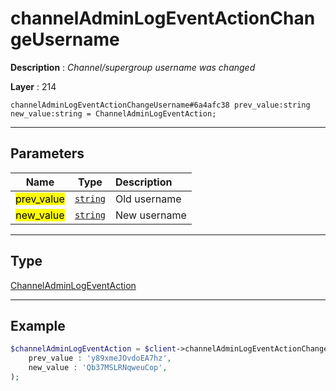 # channelAdminLogEventActionChangeUsername

**Description** : *Channel/supergroup username was changed*

**Layer** : 214

```tl
channelAdminLogEventActionChangeUsername#6a4afc38 prev_value:string new_value:string = ChannelAdminLogEventAction;
```

---

## Parameters

| Name | Type | Description |
| :---: | :---: | :--- |
| <mark>prev_value</mark> | [`string`](type/string) | Old username |
| <mark>new_value</mark> | [`string`](type/string) | New username |

---

## Type

[ChannelAdminLogEventAction](type/ChannelAdminLogEventAction)

---

## Example

```php
$channelAdminLogEventAction = $client->channelAdminLogEventActionChangeUsername(
	prev_value : 'y89xmeJOvdoEA7hz',
	new_value : 'Qb37MSLRNqweuCop',
);
```